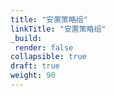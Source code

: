 ```yaml
---
title: "安置策略组"
linkTitle: "安置策略组"
_build:
 render: false 
collapsible: true
draft: true
weight: 90
---
```

